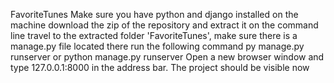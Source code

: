 FavoriteTunes
Make sure you have python and django installed on the machine
download the zip of the repository and extract it
on the command line travel to the extracted folder 'FavoriteTunes', make sure there is a manage.py file located there
run the following command
py manage.py runserver
or
python manage.py runserver
Open a new browser window and type 127.0.0.1:8000 in the address bar.
The project should be visible now
